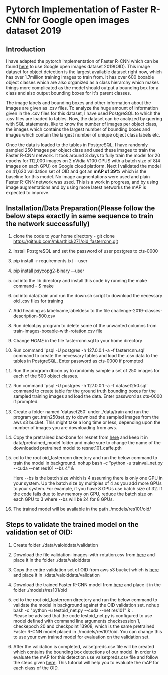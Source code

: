 # Pytorch Implementation of Faster R-CNN for Google open images dataset 2019

## Introduction

  I have adapted the pytorch implementation of Faster R-CNN which can be found [here](https://github.com/jwyang/faster-rcnn.pytorch) to use Google open images dataset 2019(OID). This image dataset for object detection is the largest available dataset right now, which has over 1.7million training images to train from. It has over 600 boxable object classes which are also organized as a class hierarchy which makes things more complicated as the model should output a bounding box for a class and also output bounding boxes for it's parent classes. 
  
 The image labels and bounding boxes and other information about the images are given as .csv files. To analyze the huge amount of information given in the .csv files for this dataset, I have used PostgreSQL to which the .csv files are loaded to tables. Now, the dataset can be analyzed by quering with SQL statements, like to know the number of images per object class, the images which contains the largest number of bounding boxes and images which contain the largest number of unique object class labels etc. 
 
 Once the data is loaded to the tables in PostgreSQL, I have randomly sampled 250 images per object class and used these images to train the Faster R-CNN network. It took around 3 days to fully train the model for 20 epochs for 112,000 images on 2 nVidia V100 GPUS with a batch size of 8(4 images on each GPU) on Google cloud platform. Next I validated the model on 41,620 validation set of OID and got an **mAP of 39%** which is the baseline for this model. No image augmentations were used and plain Faster R-CNN network was used. This is a work in progress, and by using image augmentations and by using more latest networks the mAP is expected to improve. 


## Installation/Data Preparation(Please follow the below steps exactly in same sequence to train the network successfully) 
1. clone the code to your home directory - 
  git clone https://github.com/mkarthick271/oid_fasterrcnn.git
2. Install PostgreSQL and set the password of user postgres to cts-0000

3. pip install -r requirements.txt --user

4. pip install psycopg2-binary --user

5. cd into the lib directory and install this code  by running the make command  - $ make

6. cd into data/train and run the down.sh script to download the necessary oid .csv files for training

7. Add heading as labelname,labeldesc to the file challenge-2019-classes-description-500.csv

8. Run delcol.py program to delete some of the unwanted columns from train-images-boxable-with-rotation.csv file

9. Change $HOME$ in the file fasterrcnn.sql to your home directory

10. Run command 'psql -U postgres -h 127.0.0.1 -a -f fasterrcnn.sql' command to create the necessary tables and load the .csv data to the tables in PostgreSQL. Enter password as cts-0000 if prompted

11. Run the program dbcon.py to randomly sample a set of 250 images for each of the 500 object classes. 

12. Run command 'psql -U postgres -h 127.0.0.1 -a -f dataset250.sql' command to create table for the ground truth bounding boxes for the sampled training images and load the data. Enter password as cts-0000 if prompted.

13. Create a folder named 'dataset250' under ./data/train and run the program get_train250set.py to download the sampled images from the aws s3 bucket. This might take a long time or less, depending upon the number of  images you are downloading from aws.

14. Copy the pretrained backbone for resnet from [here](https://www.dropbox.com/s/iev3tkbz5wyyuz9/resnet101_caffe.pth?dl=0) and keep it in data/pretrained_model folder and make sure to change the name of the downloaded pretrained model to resnet101_caffe.pth

15. cd to the root oid_fasterrcnn directory and run the below command to train the model in background. 
      nohup bash -c "python -u trainval_net.py --cuda --net res101 --bs 4" &
      
      Here --bs is the batch size which is 4 assuming there is only one GPU in your system. Up the batch size by multiples of 4 as you add  more GPUs to your system. For example, if you have 8 GPUs use batch size of 32. If the code fails due to low memory on GPU, reduce the batch size on each GPU to 3 where --bs will be 24 for 8 GPUs. 
      
16. The trained model will be available in the path ./models/res101/oid/

## Steps to validate the trained model on the validation set of OID:

1. Create folder ./data/valoiddata/validation

2. Download the file validation-images-with-rotation.csv from [here](https://storage.googleapis.com/openimages/2018_04/validation/validation-images-with-rotation.csv) and place it in the folder ./data/valoiddata

3. Copy the entire validation set of OID from aws s3 bucket which is [here](https://s3.console.aws.amazon.com/s3/buckets/open-images-dataset/validation/?region=ap-south-1) and place it in ./data/valoiddata/validation

4. Download the trained Faster R-CNN model from [here](https://storage.cloud.google.com/oidtrainedmodel/faster_rcnn_1_20_13908.pth?authuser=1) and place it in the folder ./models/res101/oid

5. cd to the root oid_fasterrcnn directory and run the below command to validate the model in background against the OID validation set. 
      nohup bash -c "python -u testoid_net.py --cuda --net res101" & .  
   Please be advised that the code testoid_net.py is configured to use model defined with command line arguments checksession 1, checkepoch 20 and checkpoint 13908, which is the same pretrained Faster R-CNN model placed in ./models/res101/oid. You can change this to use your own trained model for evaluation on the validation set.
   
6. After the validation is completed, valsetpreds.csv file will be created which contains the bounding box detections of our model. In order to evaluate the mAP for this detection use valsetpreds.csv file and follow the steps given [here](https://github.com/tensorflow/models/blob/master/research/object_detection/g3doc/challenge_evaluation.md#object-detection-track). This tutorial will help you to evaluate the mAP for each class of the OID.


